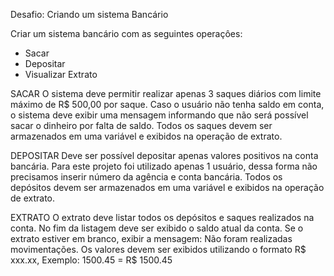 Desafio: Criando um sistema Bancário

Criar um sistema bancário com as seguintes operaçôes:
* Sacar
* Depositar 
* Visualizar Extrato

SACAR
O sistema deve permitir realizar apenas 3 saques diários com limite máximo de R$ 500,00 por saque. 
Caso o usuário não tenha saldo em conta, o sistema deve exibir uma mensagem informando que não será 
possível sacar o dinheiro por falta de saldo.
Todos os saques devem ser armazenados em uma variável e exibidos na operação de extrato.

DEPOSITAR
Deve ser possível depositar apenas valores positivos na conta bancária. Para este projeto foi utilizado apenas 1 usuário,
dessa forma não precisamos inserir número da agência e conta bancária. 
Todos os depósitos devem ser armazenados em uma variável e exibidos na operação de extrato.


EXTRATO
O extrato deve listar todos os depósitos e saques realizados na conta. 
No fim da listagem deve ser exibido o saldo atual da conta.
Se o extrato estiver em branco, exibir a mensagem: Não foram realizadas movimentações.
Os valores devem ser exibidos utilizando o formato R$ xxx.xx, 
Exemplo: 1500.45 = R$ 1500.45

